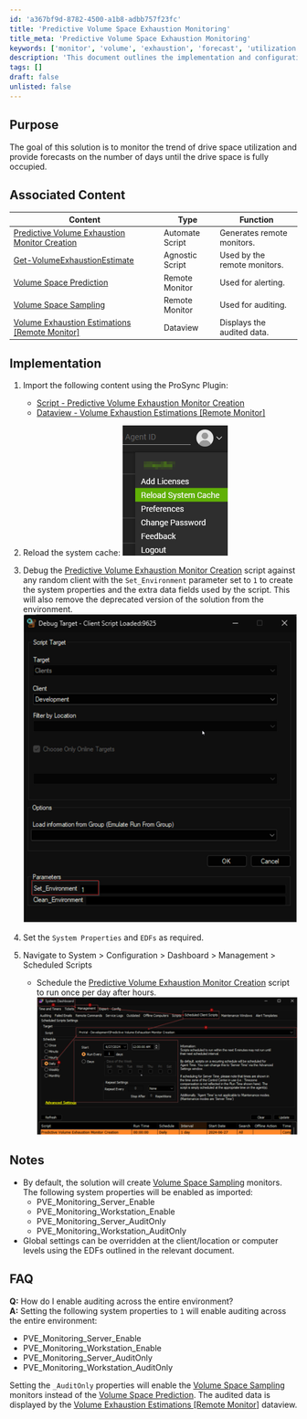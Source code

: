 ```yaml
---
id: 'a367bf9d-8782-4500-a1b8-adbb757f23fc'
title: 'Predictive Volume Space Exhaustion Monitoring'
title_meta: 'Predictive Volume Space Exhaustion Monitoring'
keywords: ['monitor', 'volume', 'exhaustion', 'forecast', 'utilization']
description: 'This document outlines the implementation and configuration of a Predictive Volume Exhaustion Monitor, which tracks drive space utilization trends and provides forecasts on when drive space will be fully occupied. It includes details on associated content, implementation steps, and frequently asked questions.'
tags: []
draft: false
unlisted: false
---
```


## Purpose

The goal of this solution is to monitor the trend of drive space utilization and provide forecasts on the number of days until the drive space is fully occupied.

## Associated Content

| Content                                                                                     | Type            | Function                     |
|---------------------------------------------------------------------------------------------|-----------------|------------------------------|
| [Predictive Volume Exhaustion Monitor Creation](<../cwa/scripts/Predictive Volume Exhaustion Monitor Creation.md>) | Automate Script | Generates remote monitors.   |
| [Get-VolumeExhaustionEstimate](<../powershell/Get-VolumeExhaustionEstimate.md>)              | Agnostic Script | Used by the remote monitors. |
| [Volume Space Prediction](<../cwa/monitors/EPM - Disk - Remote Monitor - Volume Space Prediction.md>)                  | Remote Monitor  | Used for alerting.          |
| [Volume Space Sampling](<../cwa/monitors/EPM - Disk - Remote Monitor - Volume Space Sampling.md>)                    | Remote Monitor  | Used for auditing.          |
| [Volume Exhaustion Estimations [Remote Monitor]](<../cwa/dataviews/Volume Exhaustion Estimations Remote Monitor.md>) | Dataview        | Displays the audited data.  |

## Implementation

1. Import the following content using the ProSync Plugin:
   - [Script - Predictive Volume Exhaustion Monitor Creation](<../cwa/scripts/Predictive Volume Exhaustion Monitor Creation.md>)
   - [Dataview - Volume Exhaustion Estimations [Remote Monitor]](<../cwa/dataviews/Volume Exhaustion Estimations Remote Monitor.md>)

2. Reload the system cache:
   ![Reload Cache](../../static/img/Predictive-Volume-Space-Exhaustion-Monitoring/image_1.png)

3. Debug the [Predictive Volume Exhaustion Monitor Creation](<../cwa/scripts/Predictive Volume Exhaustion Monitor Creation.md>) script against any random client with the `Set_Environment` parameter set to `1` to create the system properties and the extra data fields used by the script. This will also remove the deprecated version of the solution from the environment.
   ![Debugging](../../static/img/Predictive-Volume-Space-Exhaustion-Monitoring/image_2.png)

4. Set the `System Properties` and `EDFs` as required.

5. Navigate to System > Configuration > Dashboard > Management > Scheduled Scripts
   - Schedule the [Predictive Volume Exhaustion Monitor Creation](<../cwa/scripts/Predictive Volume Exhaustion Monitor Creation.md>) script to run once per day after hours.
   ![Schedule Script](../../static/img/Predictive-Volume-Space-Exhaustion-Monitoring/image_3.png)

## Notes

- By default, the solution will create [Volume Space Sampling](<../cwa/monitors/EPM - Disk - Remote Monitor - Volume Space Sampling.md>) monitors. The following system properties will be enabled as imported:
  - PVE_Monitoring_Server_Enable
  - PVE_Monitoring_Workstation_Enable
  - PVE_Monitoring_Server_AuditOnly
  - PVE_Monitoring_Workstation_AuditOnly
- Global settings can be overridden at the client/location or computer levels using the EDFs outlined in the relevant document.

## FAQ

**Q:** How do I enable auditing across the entire environment?  
**A:** Setting the following system properties to `1` will enable auditing across the entire environment:
- PVE_Monitoring_Server_Enable
- PVE_Monitoring_Workstation_Enable
- PVE_Monitoring_Server_AuditOnly
- PVE_Monitoring_Workstation_AuditOnly

Setting the `_AuditOnly` properties will enable the [Volume Space Sampling](<../cwa/monitors/EPM - Disk - Remote Monitor - Volume Space Sampling.md>) monitors instead of the [Volume Space Prediction](<../cwa/monitors/EPM - Disk - Remote Monitor - Volume Space Prediction.md>). The audited data is displayed by the [Volume Exhaustion Estimations [Remote Monitor]](<../cwa/dataviews/Volume Exhaustion Estimations Remote Monitor.md>) dataview.



